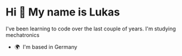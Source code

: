Hi 👋 My name is Lukas
======================

I've been learning to code over the last couple of years. I'm studying mechatronics

*   🌍  I'm based in Germany
